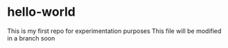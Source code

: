# hello-world
This is my first repo for experimentation purposes
This file will be modified in a branch soon
